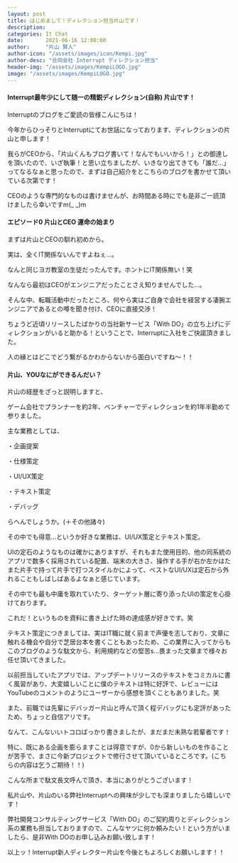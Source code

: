 ```yaml
---
layout: post
title: はじめまして！ディレクション担当片山です！
description: 
categories: It Chat
date:       2021-06-16 12:00:00
author:     "片山 賢人"
author-icon: "/assets/images/icon/Kempi.jpg"
author-desc: "合同会社 Interrupt ディレクション担当"
header-img: "/assets/images/KempiLOGO.jpg"
image: "/assets/images/KempiLOGO.jpg"
---
```

<h4 class="blogtitle">Interrupt最年少にして随一の精鋭ディレクション(自称) 片山です！</h4>
<p>Interruptのブログをご愛読の皆様こんにちは！</p>
<p>今年からひっそりとInterruptにてお世話になっております、ディレクションの片山と申します！</p>
<p>我らがCEOから、「片山くんもブログ書いて！なんでもいいから！」との御達しを頂いたので、いざ執筆！と思い立ちましたが、いきなり出てきても「誰だ…」ってなるなぁと思ったので、まずは自己紹介をとこちらのブログを書かせて頂いている次第です！</p>
<p>CEOのような専門的なものは書けませんが、お時間ある時にでも是非ご一読頂けましたら幸いですm(_ _)m</p>
<p></p>
<h4 class="blogtitle">エピソード0 片山とCEO 運命の始まり</h4>
<p>まずは片山とCEOの馴れ初めから。</p>
<p>実は、全くIT関係ないんですよねぇ…。</p>
<p>なんと同じヨガ教室の生徒だったんです。ホントにIT関係無い！笑</p>
<p>なんなら最初はCEOがエンジニアだったことさえ知りませんでした…。</p>
<p>そんな中、転職活動中だったところ、何やら実はご自身で会社を経営する凄腕エンジニアであるとの噂を聞き付け、CEOに直接交渉！</p>
<p>ちょうど近頃リリースしたばかりの当社新サービス「With DO」の立ち上げにディレクションがいると助かる！ということで、Interruptに入社をご快諾頂きました。</p>
<p></p>
<p>人の縁とはどこでどう繋がるかわからないから面白いですね〜！！</p>
<p></p>
<h4 class="blogtitle">片山、YOUなにができるんだい？</h4>
<p>片山の経歴をざっと説明しますと、</p>
<p>ゲーム会社でプランナーを約2年、ベンチャーでディレクションを約1年半勤めて参りました。</p>
<p>主な業務としては、</p>
<p>・企画提案</p>
<p>・仕様策定</p>
<p>・UI/UX策定</p>
<p>・テキスト策定</p>
<p>・デバッグ</p>
<p>らへんでしょうか。(＋その他諸々)</p>
<p>その中でも得意…というか好きな業務は、UI/UX策定とテキスト策定。</p>
<p>UIの定石のようなものは確かにありますが、それもまた使用目的、他の同系統のアプリで数多く採用されている配置、端末の大きさ、操作する手が右か左かはたまた片手で持って片手で打つスタイルかによって、ベストなUI/UXは定石から外れることもしばしばあるよなぁと感じています。</p>
<p>その中でも最も中庸を取れていたり、ターゲット層に寄り添ったUIの策定を心掛けております。</p>
<p>これだ！というものを資料に書き上げた時の達成感が好きです。笑</p>
<p>テキスト策定につきましては、実はIT職に就く前まで声優を志しており、文章に触れる機会や自分で芝居台本を書くこともあったため、この業界に入ってからもこのブログのような駄文から、利用規約などの堅苦s…畏まった文章まで様々お任せ頂いてきました。</p>
<p>以前担当していたアプリでは、アップデートリリースのテキストをコミカルに書く風習があり、大変嬉しいことに僕のテキストは特に好評で、レビューにはYouTubeのコメントのようにユーザーから感想を頂くこともありました。笑</p>
<p>また、前職では先輩にデバッガー片山と呼んで頂く程デバッグにも定評があったため、ちょっと自信アリです。</p>
<p>なんて、こんないいトコロばっかり書きましたが、まだまだ未熟な若輩者です！</p>
<p>特に、既にある企画を膨らますことは得意ですが、0から新しいものを作ることが苦手で、まさに今新プロジェクトで修行させて頂いているところです。(こちらの内容は乞うご期待！！)</p>
<p></p>
<p>こんな所まで駄文長文呼んで頂き、本当にありがとうございます！</p>
<p>私片山や、片山のいる弊社Interruptへの興味が少しでも深まりましたら嬉しいです！</p>
<p>弊社開発コンサルティングサービス「With DO」のご契約周りとディレクション系の業務も担当しておりますので、こんなヤツに何か頼みたい！という方がいましたら、是非With DOのお申し込みお願い致します！</p>
<p></p>
<p>以上ッ！Interrupt新人ディレクター片山を今後ともよろしくお願いします！！</p>